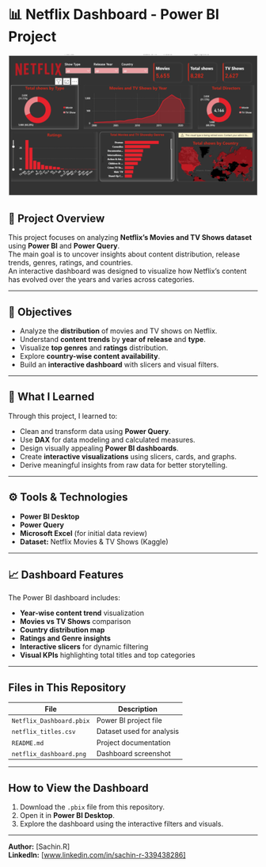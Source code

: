 # 📊 Netflix Dashboard - Power BI Project

![Netflix Dashboard](/NetflixDashboardImage.png)
> 
## 📁 Project Overview
This project focuses on analyzing **Netflix’s Movies and TV Shows dataset** using **Power BI** and **Power Query**.  
The main goal is to uncover insights about content distribution, release trends, genres, ratings, and countries.  
An interactive dashboard was designed to visualize how Netflix’s content has evolved over the years and varies across categories.

---

## 🎯 Objectives
- Analyze the **distribution** of movies and TV shows on Netflix.  
- Understand **content trends** by **year of release** and **type**.  
- Visualize **top genres** and **ratings** distribution.  
- Explore **country-wise content availability**.  
- Build an **interactive dashboard** with slicers and visual filters.

---

## 🧠 What I Learned
Through this project, I learned to:
- Clean and transform data using **Power Query**.  
- Use **DAX** for data modeling and calculated measures.  
- Design visually appealing **Power BI dashboards**.  
- Create **interactive visualizations** using slicers, cards, and graphs.  
- Derive meaningful insights from raw data for better storytelling.

---

## ⚙️ Tools & Technologies
- **Power BI Desktop**  
- **Power Query**  
- **Microsoft Excel** (for initial data review)  
- **Dataset:** Netflix Movies & TV Shows (Kaggle)

---

## 📈 Dashboard Features
The Power BI dashboard includes:
-  **Year-wise content trend** visualization  
-  **Movies vs TV Shows** comparison  
-  **Country distribution map**  
-  **Ratings and Genre insights**  
-  **Interactive slicers** for dynamic filtering  
-  **Visual KPIs** highlighting total titles and top categories  

---

## Files in This Repository
| File | Description |
|------|--------------|
| `Netflix_Dashboard.pbix` | Power BI project file |
| `netflix_titles.csv` | Dataset used for analysis |
| `README.md` | Project documentation |
| `netflix_dashboard.png` | Dashboard screenshot |

---

## How to View the Dashboard
1. Download the `.pbix` file from this repository.  
2. Open it in **Power BI Desktop**.  
3. Explore the dashboard using the interactive filters and visuals.  

---

**Author:** [Sachin.R]  
**LinkedIn:** [www.linkedin.com/in/sachin-r-339438286]  

